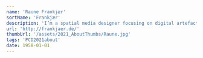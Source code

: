 ```yaml
---
name: 'Raune Frankjær'
sortName: 'Frankjær'
description: 'I’m a spatial media designer focusing on digital artefacts, interactive environments and wearable technologies. Currently I’m a Phd fellow at Digital Design and Information Studies at Aarhus University, where I explore mediation of nonhuman / posthuman data, and new ways of applying digital technology blended with traditional crafts and organic materials to expand the boundaries of human perception and connectivity'
url: 'http://frankjaer.de/'
thumbUrl: '/assets/2021_AboutThumbs/Raune.jpg'
tags: 'PCD2021about'
date: 1958-01-01
---
```

<!-- description: 'I’m a spatial media designer focusing on digital artefacts, interactive environments and wearable technologies. Currently I’m a Phd fellow at Digital Design and Information Studies at Aarhus University, where I explore mediation of nonhuman / posthuman data, and new ways of applying digital technology blended with traditional crafts and organic materials to expand the boundaries of human perception and connectivity. Deeply vested into the pursuit of a more sustainable and live-able world for all of us (human and nonhuman alike), I see the role of design and designers in imagining new and better solutions to how and what things are and how can they be done' -->